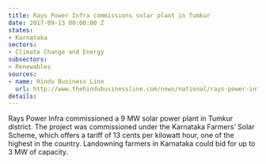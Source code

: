 ```yaml
---
title: Rays Power Infra commissions solar plant in Tumkur
date: 2017-09-13 00:00:00 Z
states:
- Karnataka
sectors:
- Climate Change and Energy
subsectors:
- Renewables
sources:
- name: Hindu Business Line
  url: http://www.thehindubusinessline.com/news/national/rays-power-infra-commissions-9mw-solar-pv-plant-under-karnataka-farmers-solar-scheme/article9847642.ece
details: 
---
```


Rays Power Infra commissioned a 9 MW solar power plant in Tumkur district. The project was commissioned under the Karnataka Farmers’ Solar Scheme, which offers a tariff of 13 cents per kilowatt hour, one of the highest in the country. Landowning farmers in Karnataka could bid for up to 3 MW of capacity. 
